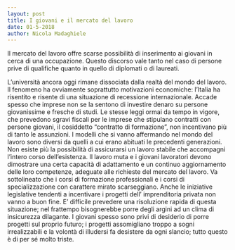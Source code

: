 ```yaml
---
layout: post
title: I giovani e il mercato del lavoro
date: 01-5-2018
author: Nicola Madaghiele
---
```


Il mercato del lavoro offre scarse possibilità di inserimento ai giovani in cerca di una occupazione. Questo discorso vale tanto nel caso di persone prive di qualifiche quanto in quello di diplomati o di laureati. 

L’università ancora oggi rimane dissociata dalla realtà del mondo del lavoro. Il fenomeno ha ovviamente soprattutto motivazioni economiche: l’Italia ha risentito e risente di una situazione di recessione internazionale.
Accade spesso che imprese non se la sentono di investire denaro su persone giovanissime e fresche di studi. Le stesse leggi ormai da tempo in vigore, che prevedono sgravi fiscali per le imprese che stipulano contratti con persone giovani, il cosiddetto “contratto di formazione”, non incentivano più di tanto le assunzioni.
I modelli che si vanno affermando nel mondo del lavoro sono diversi da quelli a cui erano abituati le precedenti generazioni.
Non esiste più la possibilità di assicurarsi un lavoro stabile che accompagni l’intero corso dell’esistenza. 
Il lavoro muta e i giovani lavoratori devono dimostrare una certa capacità di adattamento e un continuo aggiornamento delle loro competenze, adeguate alle richieste del mercato del lavoro.
Va sottolineato che i corsi di formazione professionali e i corsi di specializzazione con carattere mirato scarseggiano. Anche le iniziative legislative tendenti a incentivare i progetti dell’ imprenditoria privata non vanno a buon fine.
E’ difficile prevedere una risoluzione rapida di questa situazione; nel frattempo bisognerebbe porre degli argini ad un clima di insicurezza dilagante.
I giovani spesso sono privi di desiderio di porre progetti sul proprio futuro; i progetti assomigliano troppo a sogni irrealizzabili e la volontà di illudersi fa desistere da ogni slancio; tutto questo è di per sé molto triste.
